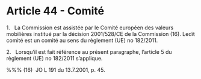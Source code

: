 # Article 44 - Comité


1.   La Commission est assistée par le Comité européen des valeurs mobilières institué par la décision 2001/528/CE de la Commission (16). Ledit comité est un comité au sens du règlement (UE) no 182/2011.

2.   Lorsqu’il est fait référence au présent paragraphe, l’article 5 du règlement (UE) no 182/2011 s’applique.

%%% (16)  JO L 191 du 13.7.2001, p. 45.
